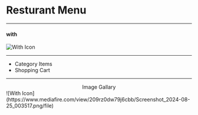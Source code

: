 # Resturant Menu

---

#### with 
![With Icon](https://skillicons.dev/icons?i=js,html,css)

---
* Category Items
* Shopping Cart

--- 

<div align="center">
    Image Gallary
</div>
![With Icon](https://www.mediafire.com/view/209rz0dw79j6cbb/Screenshot_2024-08-25_003517.png/file)
